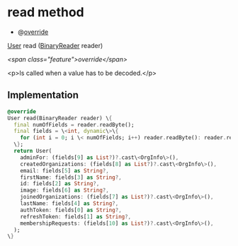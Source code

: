 


# read method







- @[override](https:api.flutter.dev/flutter/dart-core/override-constant.html)

[User](../../models_user_user_info/User-class.md) read
([BinaryReader](https:pub.dev/documentation/hive/2.2.3/hive/BinaryReader-class.html) reader)

_\<span class="feature"\>override\</span\>_



\<p\>Is called when a value has to be decoded.\</p\>



## Implementation

```dart
@override
User read(BinaryReader reader) \{
  final numOfFields = reader.readByte();
  final fields = \<int, dynamic\>\{
    for (int i = 0; i \< numOfFields; i++) reader.readByte(): reader.read(),
  \};
  return User(
    adminFor: (fields[9] as List?)?.cast\<OrgInfo\>(),
    createdOrganizations: (fields[8] as List?)?.cast\<OrgInfo\>(),
    email: fields[5] as String?,
    firstName: fields[3] as String?,
    id: fields[2] as String?,
    image: fields[6] as String?,
    joinedOrganizations: (fields[7] as List?)?.cast\<OrgInfo\>(),
    lastName: fields[4] as String?,
    authToken: fields[0] as String?,
    refreshToken: fields[1] as String?,
    membershipRequests: (fields[10] as List?)?.cast\<OrgInfo\>(),
  );
\}
```







